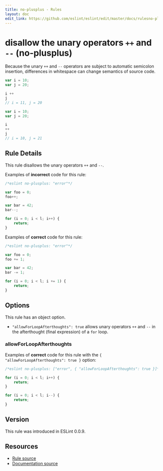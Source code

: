 ```yaml
---
title: no-plusplus - Rules
layout: doc
edit_link: https://github.com/eslint/eslint/edit/master/docs/rulesno-plusplus.md
---
```

<!-- Note: No pull requests accepted for this file. See README.md in the root directory for details. -->
# disallow the unary operators `++` and `--` (no-plusplus)

Because the unary `++` and `--` operators are subject to automatic semicolon insertion, differences in whitespace can change semantics of source code.

```js
var i = 10;
var j = 20;

i ++
j
// i = 11, j = 20
```

```js
var i = 10;
var j = 20;

i
++
j
// i = 10, j = 21
```

## Rule Details

This rule disallows the unary operators `++` and `--`.

Examples of **incorrect** code for this rule:

```js
/*eslint no-plusplus: "error"*/

var foo = 0;
foo++;

var bar = 42;
bar--;

for (i = 0; i < l; i++) {
    return;
}
```

Examples of **correct** code for this rule:

```js
/*eslint no-plusplus: "error"*/

var foo = 0;
foo += 1;

var bar = 42;
bar -= 1;

for (i = 0; i < l; i += 1) {
    return;
}
```

## Options

This rule has an object option.

* `"allowForLoopAfterthoughts": true` allows unary operators `++` and `--` in the afterthought (final expression) of a `for` loop.

### allowForLoopAfterthoughts

Examples of **correct** code for this rule with the `{ "allowForLoopAfterthoughts": true }` option:

```js
/*eslint no-plusplus: ["error", { "allowForLoopAfterthoughts": true }]*/

for (i = 0; i < l; i++) {
    return;
}

for (i = 0; i < l; i--) {
    return;
}
```

## Version

This rule was introduced in ESLint 0.0.9.

## Resources

* [Rule source](https://github.com/eslint/eslint/tree/master/lib/rules/no-plusplus.js)
* [Documentation source](https://github.com/eslint/eslint/tree/master/docs/rules/no-plusplus.md)
